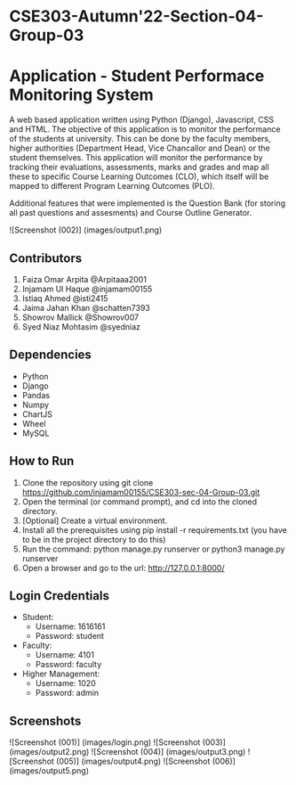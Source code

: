 # CSE303-Autumn'22-Section-04-Group-03

# Application - Student Performace Monitoring System
A web based application written using Python (Django), Javascript, CSS and HTML. The objective of this application is to monitor the performance of the students at university. This can be done by the faculty members, higher authorities (Department Head, Vice Chancallor and Dean) or the student themselves. This application will monitor the performance by tracking their evaluations, assessments, marks and grades and map all these to specific Course Learning Outcomes (CLO), which itself will be mapped to different Program Learning Outcomes (PLO).

Additional features that were implemented is the Question Bank (for storing all past questions and assesments) and Course Outline Generator.

![Screenshot (002)] (images/output1.png)

## Contributors

1.	Faiza Omar Arpita @Arpitaaa2001
2.	Injamam Ul Haque @injamam00155
3.	Istiaq Ahmed  @isti2415
4.	Jaima Jahan Khan @schatten7393
5.	Showrov Mallick @Showrov007
6.	Syed Niaz Mohtasim @syedniaz

## Dependencies
* Python
* Django
* Pandas
* Numpy
* ChartJS
* Wheel
* MySQL

## How to Run
1.	Clone the repository using git clone https://github.com/injamam00155/CSE303-sec-04-Group-03.git
2.	Open the terminal (or command prompt), and cd into the cloned directory.
3.	[Optional] Create a virtual environment.
4.	Install all the prerequisites using pip install -r requirements.txt (you have to be in the project directory to do this)
5.	Run the command: python manage.py runserver or python3 manage.py runserver
6.	Open a browser and go to the url: http://127.0.0.1:8000/

## Login Credentials
* Student:
    - Username: 1616161
    - Password: student
* Faculty:
    - Username: 4101
    - Password: faculty
* Higher Management:
    - Username: 1020
    - Password: admin

## Screenshots
![Screenshot (001)] (images/login.png)
![Screenshot (003)] (images/output2.png)
![Screenshot (004)] (images/output3.png)
![Screenshot (005)] (images/output4.png)
![Screenshot (006)] (images/output5.png)